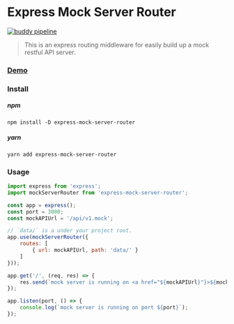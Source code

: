 # Express Mock Server Router

[![buddy pipeline](https://app.buddy.works/nikeorzgithub/express-mock-server-router/pipelines/pipeline/231450/badge.svg?token=b14695cb0d8354d4ed7b640a2ea9ea5169108947844d14785c4c51c255f921b6 "buddy pipeline")](https://app.buddy.works/nikeorzgithub/express-mock-server-router/pipelines/pipeline/231450)

> This is an express routing middleware for easily build up a mock restful API server.


### [Demo](https://codesandbox.io/embed/sweet-browser-c78s3?fontsize=14&hidenavigation=1&theme=dark)

### Install
##### npm
```
npm install -D express-mock-server-router
```
##### yarn
```
yarn add express-mock-server-router
```

### Usage
```javascript
import express from 'express';
import mockServerRouter from 'express-mock-server-router';

const app = express();
const port = 3000;
const mockAPIUrl = '/api/v1.mock';

// `data/` is a under your project root. 
app.use(mockServerRouter({
    routes: [
        { url: mockAPIUrl, path: 'data/' }
    ]
}));

app.get('/', (req, res) => {
    res.send(`mock server is running on <a href="${mockAPIUrl}"}>${mockAPIUrl}</a>`);
});

app.listen(port, () => {
    console.log(`mock server is running on port ${port}`);
});

```
